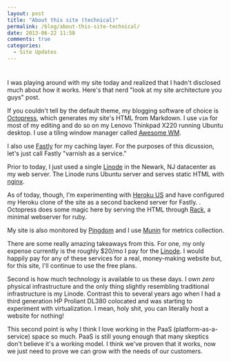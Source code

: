 ```yaml
---
layout: post
title: "About this site (technical)"
permalink: /blog/about-this-site-technical/
date: 2013-06-22 11:58
comments: true
categories: 
  - Site Updates
---
```

# 

I was playing around with my site today and realized that I hadn't
disclosed much about how it works. Here's that nerd "look at my site
architecture you guys" post.

If you couldn't tell by the default theme, my blogging software of
choice is [Octopress][1], which generates my site's HTML from Markdown.
I use `vim` for most of my editing and do so on my Lenovo Thinkpad X220
running Ubuntu desktop. I use a tiling window manager called [Awesome
WM][6].

I also use [Fastly][2] for my caching layer. For the purposes of this
dicussion, let's just call Fastly "varnish as a service."

Prior to today, I just used a single [Linode][9] in the Newark, NJ datacenter
as my web server. The Linode runs Ubuntu server and serves static HTML
with [nginx][7].

As of today, though, I'm experimenting with [Heroku US][3] and have
configured my Heroku clone of the site as a second backend server for
Fastly.  . Octopress does some magic here by serving the HTML through
[Rack][8], a minimal webserver for ruby.

My site is also monitored by [Pingdom][4] and I use [Munin][5] for
metrics collection.

There are some really amazing takeaways from this. For one, my only
expense currently is the roughly $20/mo I pay for the [Linode][9]. I
would happily pay for any of these services for a real, money-making
website but, for this site, I'll continue to use the free plans.

Second is how much technology is available to us these days. I own
*zero* physical infrastructure and the only thing slightly resembling
traditional infrastructure is my Linode. Contrast this to several years
ago when I had a third generation HP Proliant DL380 colocated and was
starting to experiment with virtualization. I mean, holy shit, you can
literally host a website for nothing!

This second point is why I think I love working in the PaaS
(platform-as-a-service) space so much. PaaS is still young enough that
many skeptics don't believe it's a working model. I think we've proven
that it works, now we just need to prove we can grow with the needs of
our customers.

  [1]: http://octopress.org/
  [2]: http://www.fastly.com/
  [3]: http://www.heroku.com/
  [4]: http://www.pingdom.com/
  [5]: http://munin-monitoring.org/
  [6]: http://awesome.naquadah.org/
  [7]: http://nginx.org/
  [8]: http://rack.github.io/
  [9]: http://www.linode.com/?r=2fce38a23c4154c3a1abb4f99aafd6371ee78ecc

